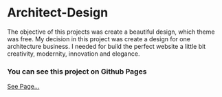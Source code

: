 # Architect-Design
The objective of this projects was create a beautiful design, which theme was free. My decision in this project was create a design for one architecture business. I needed for build the perfect website a little bit creativity, modernity, innovation and elegance. 

### You can see this project on Github Pages

[See Page...](https://raburuz.github.io/Architect-Design/)
